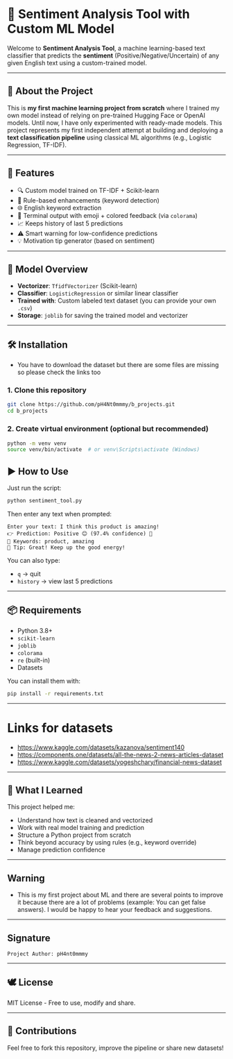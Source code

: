 
# 🧠 Sentiment Analysis Tool with Custom ML Model

Welcome to **Sentiment Analysis Tool**, a machine learning-based text classifier that predicts the **sentiment** (Positive/Negative/Uncertain) of any given English text using a custom-trained model.

---

## 📌 About the Project

This is **my first machine learning project from scratch** where I trained my own model instead of relying on pre-trained Hugging Face or OpenAI models. Until now, I have only experimented with ready-made models. This project represents my first independent attempt at building and deploying a **text classification pipeline** using classical ML algorithms (e.g., Logistic Regression, TF-IDF).

---

## 🚀 Features

- 🔍 Custom model trained on TF-IDF + Scikit-learn
- 🧠 Rule-based enhancements (keyword detection)
- 🌐 English keyword extraction
- 🎨 Terminal output with emoji + colored feedback (via `colorama`)
- 📈 Keeps history of last 5 predictions
- ⚠️ Smart warning for low-confidence predictions
- 💡 Motivation tip generator (based on sentiment)

---

## 🧪 Model Overview

- **Vectorizer**: `TfidfVectorizer` (Scikit-learn)
- **Classifier**: `LogisticRegression` or similar linear classifier
- **Trained with**: Custom labeled text dataset (you can provide your own `.csv`)
- **Storage**: `joblib` for saving the trained model and vectorizer

---

## 🛠️ Installation
* You have to download the dataset but there are some files are missing so please check the links too
  
### 1. Clone this repository

```bash
git clone https://github.com/pH4Nt0mmmy/b_projects.git
cd b_projects
```

### 2. Create virtual environment (optional but recommended)

```bash
python -m venv venv
source venv/bin/activate  # or venv\Scripts\activate (Windows)
```






## ▶️ How to Use

Just run the script:

```bash
python sentiment_tool.py
```

Then enter any text when prompted:

```
Enter your text: I think this product is amazing!
👉 Prediction: Positive 😊 (97.4% confidence) 🚀
🔑 Keywords: product, amazing
💬 Tip: Great! Keep up the good energy!
```

You can also type:
- `q` → quit
- `history` → view last 5 predictions

---



## 📦 Requirements

- Python 3.8+
- `scikit-learn`
- `joblib`
- `colorama`
- `re` (built-in)
- Datasets 

You can install them with:

```bash
pip install -r requirements.txt
```

---

# Links for datasets
 * https://www.kaggle.com/datasets/kazanova/sentiment140
 * https://components.one/datasets/all-the-news-2-news-articles-dataset
 * https://www.kaggle.com/datasets/yogeshchary/financial-news-dataset
---

## 🧠 What I Learned

This project helped me:
- Understand how text is cleaned and vectorized
- Work with real model training and prediction
- Structure a Python project from scratch
- Think beyond accuracy by using rules (e.g., keyword override)
- Manage prediction confidence

---

## Warning
- This is my first project about ML and there are several points to improve it because there are a lot of problems (example: You can get false answers). I would be happy to hear your feedback and suggestions. 

---
##  Signature

```
Project Author: pH4nt0mmmy
```

---

## 🕊️ License

MIT License - Free to use, modify and share.

---

## 🤝 Contributions

Feel free to fork this repository, improve the pipeline or share new datasets!


